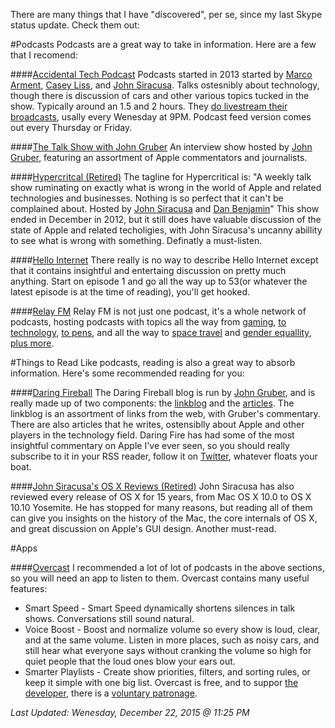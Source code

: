 There are many things that I have "discovered", per se, since my last Skype status update. Check them out:

#Podcasts
Podcasts are a great way to take in information. Here are a few that I recomend:

####[Accidental Tech Podcast](http://atp.fm)
Podcasts started in 2013 started by [Marco Arment](https://marco.org), [Casey Liss](https://www.caseyliss.com), and [John Siracusa](http://hypercritical.co). Talks ostesnibly about technology, though there is discussion of cars and other various topics tucked in the show. Typically around an 1.5 and 2 hours. They [do livestream their broadcasts](http://atp.fm/live/), usally every Wenesday at 9PM. Podcast feed version comes out every Thursday or Friday.

####[The Talk Show with John Gruber](https://daringfireball.net/thetalkshow/)
An interview show hosted by [John Gruber](https://daringfireball.net), featuring an assortment of Apple commentators and journalists.

####[Hypercritcal (Retired)](http://5by5.tv/hypercritical)
The tagline for Hypercritical is: "A weekly talk show ruminating on exactly what is wrong in the world of Apple and related technologies and businesses. Nothing is so perfect that it can't be complained about. Hosted by [John Siracusa](https://twitter.com/siracusa) and [Dan Benjamin](http://twitter.com/danbenjamin)" This show ended in December in 2012, but it still does have valuable discussion of the state of Apple and related techoligies, with John Siracusa's uncanny abillity to see what is wrong with something. Definatly a must-listen.

####[Hello Internet](http://hellointernet.fm)
There really is no way to describe Hello Internet except that it contains insightful and entertaing discussion on pretty much anything. Start on episode 1 and go all the way up to 53(or whatever the latest episode is at the time of reading), you'll get hooked.

####[Relay FM](https://www.relay.fm/)
Relay FM is not just one podcast, it's a whole network of podcasts, hosting podcasts with topics all the way from [gaming](https://www.relay.fm/isometric), [to technology](https://www.relay.fm/upgrade), [to pens](https://www.relay.fm/penaddict), and all the way to [space travel](https://www.relay.fm/liftoff) and [gender equallity](https://www.relay.fm/ltoe), [plus more](https://www.relay.fm/shows).


#Things to Read
Like podcasts, reading is also a great way to absorb information. Here's some recommended reading for you:

####[Daring Fireball](https://daringfireball.net/)
The Daring Fireball blog is run by [John Gruber](https://en.wikipedia.org/wiki/John_Gruber), and is really made up of two components: the [linkblog](https://daringfireball.net/linked/) and the [articles](https://daringfireball.net/archive/). The linkblog is an assortment of links from the web, with Gruber's commentary. There are also articles that he writes, ostensiblly about Apple and other players in the technology field. Daring Fire has had some of the most insightful commentary on Apple I've ever seen, so you should really subscribe to it in your RSS reader, follow it on [Twitter](https://twitter.com/daringfireball), whatever floats your boat.

####[John Siracusa's OS X Reviews (Retired)](http://hypercritical.co/2015/04/15/os-x-reviewed)
John Siracusa has also reviewed every release of OS X for 15 years, from Mac OS X 10.0 to OS X 10.10 Yosemite. He has stopped for many reasons, but reading all of them can give you insights on the history of the Mac, the core internals of OS X, and great discussion on Apple's GUI design. Another must-read.



#Apps

####[Overcast](https://overcast.fm)
I recommended a lot of lot of podcasts in the above sections, so you will need an app to listen to them. Overcast contains many useful features:

* Smart Speed - Smart Speed dynamically shortens silences in talk shows. Conversations still sound natural.
* Voice Boost - Boost and normalize volume so every show is loud, clear, and at the same volume. Listen in more places, such as noisy cars, and still hear what everyone says without cranking the volume so high for quiet people that the loud ones blow your ears out.
* Smarter Playlists - Create show priorities, filters, and sorting rules, or keep it simple with one big list.
Overcast is free, and to suppor [the developer](https://marco.org/about), there is a [voluntary patronage](https://marco.org/2015/10/09/overcast2).




*Last Updated: Wenesday, December 22, 2015 @ 11:25 PM*
